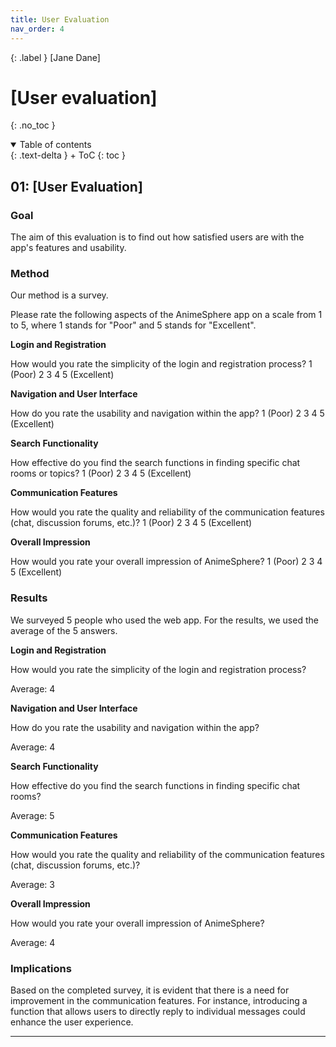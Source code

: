 ```yaml
---
title: User Evaluation
nav_order: 4
---
```


{: .label }
[Jane Dane]

# [User evaluation]
{: .no_toc }

<details open markdown="block">
{: .text-delta }
<summary>Table of contents</summary>
+ ToC
{: toc }
</details>

## 01: [User Evaluation]

### Goal

The aim of this evaluation is to find out how satisfied users are with the app's features and usability.

### Method

Our method is a survey.

Please rate the following aspects of the AnimeSphere app on a scale from 1 to 5, where 1 stands for "Poor" and 5 stands for "Excellent".

**Login and Registration**

How would you rate the simplicity of the login and registration process?
 1 (Poor)
 2
 3
 4
 5 (Excellent)


**Navigation and User Interface**

How do you rate the usability and navigation within the app?
 1 (Poor)
 2
 3
 4
 5 (Excellent)


**Search Functionality**

How effective do you find the search functions in finding specific chat rooms or topics?
 1 (Poor)
 2
 3
 4
 5 (Excellent)


**Communication Features**

How would you rate the quality and reliability of the communication features (chat, discussion forums, etc.)?
 1 (Poor)
 2
 3
 4
 5 (Excellent)


**Overall Impression**

How would you rate your overall impression of AnimeSphere?
 1 (Poor)
 2
 3
 4
 5 (Excellent)

### Results

We surveyed 5 people who used the web app. For the results, we used the average of the 5 answers.

**Login and Registration**

How would you rate the simplicity of the login and registration process?

Average: 4 


**Navigation and User Interface**

How do you rate the usability and navigation within the app?

Average: 4

**Search Functionality**

How effective do you find the search functions in finding specific chat rooms?

Average: 5

**Communication Features**

How would you rate the quality and reliability of the communication features (chat, discussion forums, etc.)?

Average: 3

**Overall Impression**

How would you rate your overall impression of AnimeSphere?

Average: 4

### Implications

Based on the completed survey, it is evident that there is a need for improvement in the communication features. For instance, introducing a function that allows users to directly reply to individual messages could enhance the user experience.


---
